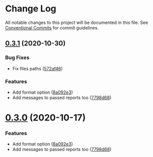# Change Log

All notable changes to this project will be documented in this file.
See [Conventional Commits](https://conventionalcommits.org) for commit guidelines.

## [0.3.1](https://github.com/visible/visible/compare/v0.2.1...v0.3.1) (2020-10-30)


### Bug Fixes

* Fix files paths ([572af46](https://github.com/visible/visible/commit/572af4602302ca95074dbc4ec654bed86e29ea1c))


### Features

* Add format option ([8a092e3](https://github.com/visible/visible/commit/8a092e366aefbe1c6be458b6cdce242c1e4e2328))
* Add messages to passed reports too ([7798d68](https://github.com/visible/visible/commit/7798d68e33462122bff50f6977be13aa337eea7f))





# [0.3.0](https://github.com/visible/visible/compare/v0.2.1...v0.3.0) (2020-10-17)


### Features

* Add format option ([8a092e3](https://github.com/visible/visible/commit/8a092e366aefbe1c6be458b6cdce242c1e4e2328))
* Add messages to passed reports too ([7798d68](https://github.com/visible/visible/commit/7798d68e33462122bff50f6977be13aa337eea7f))
